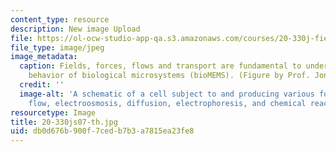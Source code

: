 ```yaml
---
content_type: resource
description: New image Upload
file: https://ol-ocw-studio-app-qa.s3.amazonaws.com/courses/20-330j-fields-forces-and-flows-in-biological-systems-spring-2007/db0d676b900f7cedb7b3a7815ea23fe8_20-330js07-th.jpg
file_type: image/jpeg
image_metadata:
  caption: Fields, forces, flows and transport are fundamental to understanding the
    behavior of biological microsystems (bioMEMS). (Figure by Prof. Jongyoon Han.)
  credit: ''
  image-alt: 'A schematic of a cell subject to and producing various forces: hydrodynamic
    flow, electroosmosis, diffusion, electrophoresis, and chemical reactions.'
resourcetype: Image
title: 20-330js07-th.jpg
uid: db0d676b-900f-7ced-b7b3-a7815ea23fe8
---
```


